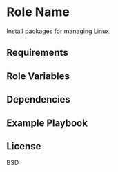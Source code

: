 Role Name
=========

Install packages for managing Linux.

Requirements
------------



Role Variables
--------------



Dependencies
------------



Example Playbook
----------------


License
-------

BSD

